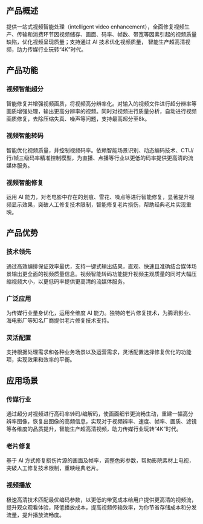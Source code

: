 ## 产品概述
提供一站式视频智能处理（intelligent video enhancement），全面修复视频生产、传输和消费环节因视频储存、画面、码率、帧数、带宽等因素引起的视频质量缺陷，优化视频呈现质量；支持通过 AI 技术优化视频质量， 智能生产超高清视频，助力传媒行业玩转“4K”时代。

## 产品功能
### 视频智能超分
智能修复并增强视频画质，将视频高分辨率化。对输入的视频文件进行超分辨率等画质增强处理，输出更高分辨率的视频。同时对视频进行质量分析，自动进行视频画质修复，去除压缩失真、噪声等问题，支持最高超分至8k。
### 视频智能转码
智能优化视频质量，并控制视频码率。依赖智能场景识别、动态编码技术、CTU/行/帧三级码率精准控制模型，为直播、点播等行业以更低的码率提供更高清的流媒体服务。
### 视频智能修复
运用 AI 能力，对老电影中存在的划痕、雪花、噪点等进行智能修复，显著提升视频显示效果，突破人工修复技术限制，智能修复老片损伤，帮助经典老片实现重映。

## 产品优势
### 技术领先
通过高效编排保证效率最优，支持一键式输出结果，直观、快速且准确结合媒体场景输出更全面的视频质量信息。视频智能转码功能提升视频主观质量的同时大幅压缩视频大小，以更低码率提供更高清的流媒体服务。
### 广泛应用
为传媒行业量身优化，运用全维度 AI 能力。独特的老片修复技术，为腾讯影业、 海电影厂等知名厂商提供老片修复技术支持。
### 灵活配置
支持根据处理需求和各种业务场景以及运营需求，灵活配置选择修复优化的功能项，实现效果和效率的平衡。

## 应用场景
### 传媒行业
通过超分对视频进行高码率转码/编解码，使画面细节更流畅生动，重建一幅高分辨率图像，恢复出图像的高频信息，实现对于视频辨率、速度、帧率、画质、滤镜等各维度的品质提升，智能生产超高清视频，助力传媒行业玩转“4K”时代。
### 老片修复
基于 AI 方式修复损伤片源的画面及帧率，调整色彩参数，帮助影院素材上电视，突破人工修复技术限制，重映经典老片。
### 视频播放
极速高清技术匹配最优编码参数，以更低的带宽成本给用户提供更高清的视频流，提升观众观看体验，降低播放成本，提高视频传输效率，为你节省存储成本和分发流量，提升播放流畅度。 
